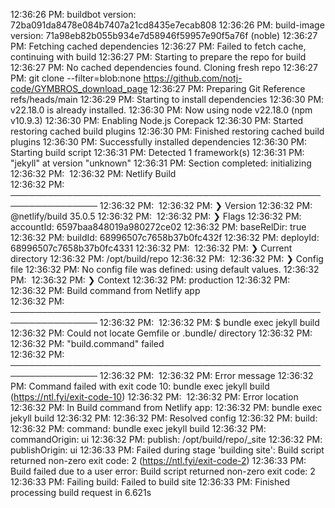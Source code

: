 12:36:26 PM: buildbot version: 72ba091da8478e084b7407a21cd8435e7ecab808
12:36:26 PM: build-image version: 71a98eb82b055b934e7d58946f59957e90f5a76f (noble)
12:36:27 PM: Fetching cached dependencies
12:36:27 PM: Failed to fetch cache, continuing with build
12:36:27 PM: Starting to prepare the repo for build
12:36:27 PM: No cached dependencies found. Cloning fresh repo
12:36:27 PM: git clone --filter=blob:none https://github.com/notj-code/GYMBROS_download_page
12:36:27 PM: Preparing Git Reference refs/heads/main
12:36:29 PM: Starting to install dependencies
12:36:30 PM: v22.18.0 is already installed.
12:36:30 PM: Now using node v22.18.0 (npm v10.9.3)
12:36:30 PM: Enabling Node.js Corepack
12:36:30 PM: Started restoring cached build plugins
12:36:30 PM: Finished restoring cached build plugins
12:36:30 PM: Successfully installed dependencies
12:36:30 PM: Starting build script
12:36:31 PM: Detected 1 framework(s)
12:36:31 PM: "jekyll" at version "unknown"
12:36:31 PM: Section completed: initializing
12:36:32 PM: ​
12:36:32 PM: Netlify Build                                                 
12:36:32 PM: ────────────────────────────────────────────────────────────────
12:36:32 PM: ​
12:36:32 PM: ❯ Version
12:36:32 PM:   @netlify/build 35.0.5
12:36:32 PM: ​
12:36:32 PM: ❯ Flags
12:36:32 PM:   accountId: 6597baa848019a980272ce02
12:36:32 PM:   baseRelDir: true
12:36:32 PM:   buildId: 68996507c7658b37b0fc432f
12:36:32 PM:   deployId: 68996507c7658b37b0fc4331
12:36:32 PM: ​
12:36:32 PM: ❯ Current directory
12:36:32 PM:   /opt/build/repo
12:36:32 PM: ​
12:36:32 PM: ❯ Config file
12:36:32 PM:   No config file was defined: using default values.
12:36:32 PM: ​
12:36:32 PM: ❯ Context
12:36:32 PM:   production
12:36:32 PM: ​
12:36:32 PM: Build command from Netlify app                                
12:36:32 PM: ────────────────────────────────────────────────────────────────
12:36:32 PM: ​
12:36:32 PM: $ bundle exec jekyll build
12:36:32 PM: Could not locate Gemfile or .bundle/ directory
12:36:32 PM: ​
12:36:32 PM: "build.command" failed                                        
12:36:32 PM: ────────────────────────────────────────────────────────────────
12:36:32 PM: ​
12:36:32 PM:   Error message
12:36:32 PM:   Command failed with exit code 10: bundle exec jekyll build (https://ntl.fyi/exit-code-10)
12:36:32 PM: ​
12:36:32 PM:   Error location
12:36:32 PM:   In Build command from Netlify app:
12:36:32 PM:   bundle exec jekyll build
12:36:32 PM: ​
12:36:32 PM:   Resolved config
12:36:32 PM:   build:
12:36:32 PM:     command: bundle exec jekyll build
12:36:32 PM:     commandOrigin: ui
12:36:32 PM:     publish: /opt/build/repo/_site
12:36:32 PM:     publishOrigin: ui
12:36:33 PM: Failed during stage 'building site': Build script returned non-zero exit code: 2 (https://ntl.fyi/exit-code-2)
12:36:33 PM: Build failed due to a user error: Build script returned non-zero exit code: 2
12:36:33 PM: Failing build: Failed to build site
12:36:33 PM: Finished processing build request in 6.621s